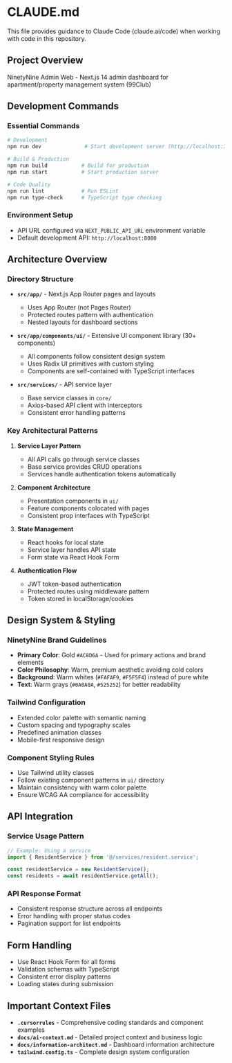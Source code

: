# CLAUDE.md

This file provides guidance to Claude Code (claude.ai/code) when working with code in this repository.

## Project Overview
NinetyNine Admin Web - Next.js 14 admin dashboard for apartment/property management system (99Club)

## Development Commands

### Essential Commands
```bash
# Development
npm run dev              # Start development server (http://localhost:3000)

# Build & Production
npm run build           # Build for production
npm run start           # Start production server

# Code Quality
npm run lint            # Run ESLint
npm run type-check      # TypeScript type checking
```

### Environment Setup
- API URL configured via `NEXT_PUBLIC_API_URL` environment variable
- Default development API: `http://localhost:8080`

## Architecture Overview

### Directory Structure
- **`src/app/`** - Next.js App Router pages and layouts
  - Uses App Router (not Pages Router)
  - Protected routes pattern with authentication
  - Nested layouts for dashboard sections
  
- **`src/app/components/ui/`** - Extensive UI component library (30+ components)
  - All components follow consistent design system
  - Uses Radix UI primitives with custom styling
  - Components are self-contained with TypeScript interfaces
  
- **`src/services/`** - API service layer
  - Base service classes in `core/`
  - Axios-based API client with interceptors
  - Consistent error handling patterns

### Key Architectural Patterns

1. **Service Layer Pattern**
   - All API calls go through service classes
   - Base service provides CRUD operations
   - Services handle authentication tokens automatically

2. **Component Architecture**
   - Presentation components in `ui/`
   - Feature components colocated with pages
   - Consistent prop interfaces with TypeScript

3. **State Management**
   - React hooks for local state
   - Service layer handles API state
   - Form state via React Hook Form

4. **Authentication Flow**
   - JWT token-based authentication
   - Protected routes using middleware pattern
   - Token stored in localStorage/cookies

## Design System & Styling

### NinetyNine Brand Guidelines
- **Primary Color**: Gold `#AC8D6A` - Used for primary actions and brand elements
- **Color Philosophy**: Warm, premium aesthetic avoiding cold colors
- **Background**: Warm whites (`#FAFAF9`, `#F5F5F4`) instead of pure white
- **Text**: Warm grays (`#0A0A0A`, `#525252`) for better readability

### Tailwind Configuration
- Extended color palette with semantic naming
- Custom spacing and typography scales
- Predefined animation classes
- Mobile-first responsive design

### Component Styling Rules
- Use Tailwind utility classes
- Follow existing component patterns in `ui/` directory
- Maintain consistency with warm color palette
- Ensure WCAG AA compliance for accessibility

## API Integration

### Service Usage Pattern
```typescript
// Example: Using a service
import { ResidentService } from '@/services/resident.service';

const residentService = new ResidentService();
const residents = await residentService.getAll();
```

### API Response Format
- Consistent response structure across all endpoints
- Error handling with proper status codes
- Pagination support for list endpoints

## Form Handling
- Use React Hook Form for all forms
- Validation schemas with TypeScript
- Consistent error display patterns
- Loading states during submission

## Important Context Files
- **`.cursorrules`** - Comprehensive coding standards and component examples
- **`docs/ai-context.md`** - Detailed project context and business logic
- **`docs/information-architect.md`** - Dashboard information architecture
- **`tailwind.config.ts`** - Complete design system configuration